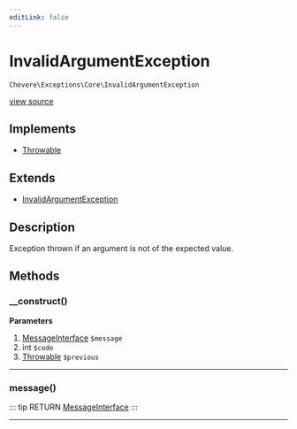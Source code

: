 ```yaml
---
editLink: false
---
```


# InvalidArgumentException

`Chevere\Exceptions\Core\InvalidArgumentException`

[view source](https://github.com/chevere/chevere/blob/master/exceptions/Core/InvalidArgumentException.php)

## Implements

- [Throwable](https://www.php.net/manual/class.throwable)

## Extends

- [InvalidArgumentException](https://www.php.net/manual/class.invalidargumentexception)

## Description

Exception thrown if an argument is not of the expected value.

## Methods

### __construct()

**Parameters**

1. [MessageInterface](../../Interfaces/Message/MessageInterface.md) `$message`
2. int `$code`
3. [Throwable](https://www.php.net/manual/class.throwable) `$previous`

---

### message()

::: tip RETURN
[MessageInterface](../../Interfaces/Message/MessageInterface.md)
:::

---

